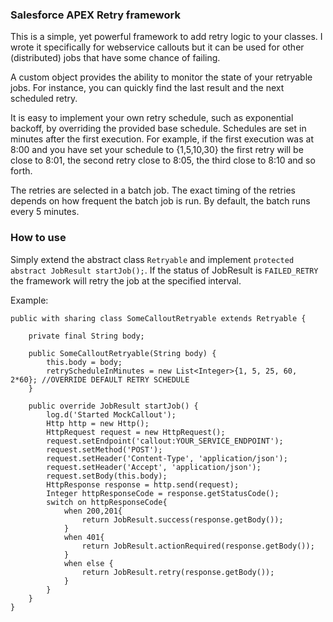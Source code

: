 ### Salesforce APEX Retry framework

This is a simple, yet powerful framework to add retry logic to your classes. I wrote it specifically for webservice callouts but it can be used for other (distributed) jobs that have some chance of failing. 

A custom object provides the ability to monitor the state of your retryable jobs. For instance, you can quickly find the last result and the next scheduled retry. 

It is easy to implement your own retry schedule, such as exponential backoff, by overriding the provided base schedule. Schedules are set in minutes after the first execution. For example, if the first execution was at 8:00 and you have set your schedule to {1,5,10,30} the first retry will be close to 8:01, the second retry close to 8:05, the third close to 8:10 and so forth. 

The retries are selected in a batch job. The exact timing of the retries depends on how frequent the batch job is run. By default, the batch runs every 5 minutes. 

### How to use

Simply extend the abstract class `Retryable` and implement `protected abstract JobResult startJob();`. If the status of JobResult is `FAILED_RETRY` the framework will retry the job at the specified interval. 

Example: 

```apex
public with sharing class SomeCalloutRetryable extends Retryable {

    private final String body;

    public SomeCalloutRetryable(String body) {
        this.body = body;
        retryScheduleInMinutes = new List<Integer>{1, 5, 25, 60, 2*60}; //OVERRIDE DEFAULT RETRY SCHEDULE
    }

    public override JobResult startJob() {
        log.d('Started MockCallout');
        Http http = new Http();
        HttpRequest request = new HttpRequest();
        request.setEndpoint('callout:YOUR_SERVICE_ENDPOINT');
        request.setMethod('POST');
        request.setHeader('Content-Type', 'application/json');
        request.setHeader('Accept', 'application/json');
        request.setBody(this.body);
        HttpResponse response = http.send(request);
        Integer httpResponseCode = response.getStatusCode();
        switch on httpResponseCode{
            when 200,201{
                return JobResult.success(response.getBody());
            }
            when 401{
                return JobResult.actionRequired(response.getBody());
            }
            when else {
                return JobResult.retry(response.getBody());
            }
        }
    }
}

```
